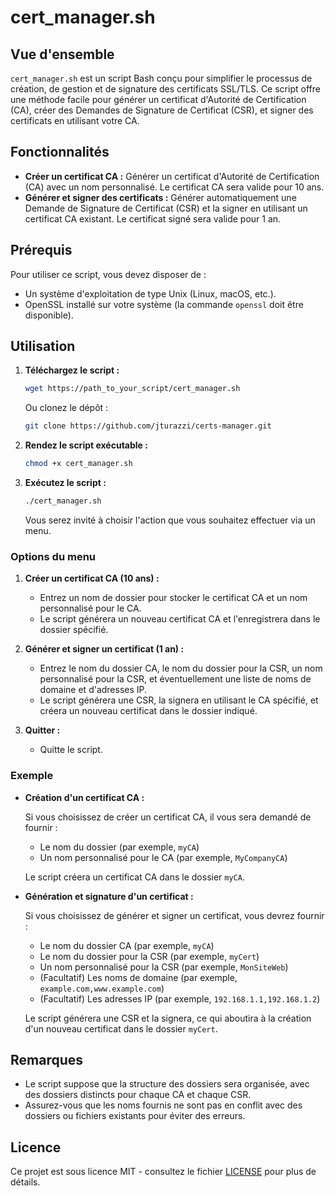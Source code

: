 # cert_manager.sh

## Vue d'ensemble

`cert_manager.sh` est un script Bash conçu pour simplifier le processus de création, de gestion et de signature des certificats SSL/TLS. Ce script offre une méthode facile pour générer un certificat d'Autorité de Certification (CA), créer des Demandes de Signature de Certificat (CSR), et signer des certificats en utilisant votre CA.

## Fonctionnalités

- **Créer un certificat CA :** Générer un certificat d'Autorité de Certification (CA) avec un nom personnalisé. Le certificat CA sera valide pour 10 ans.
- **Générer et signer des certificats :** Générer automatiquement une Demande de Signature de Certificat (CSR) et la signer en utilisant un certificat CA existant. Le certificat signé sera valide pour 1 an.

## Prérequis

Pour utiliser ce script, vous devez disposer de :

- Un système d'exploitation de type Unix (Linux, macOS, etc.).
- OpenSSL installé sur votre système (la commande `openssl` doit être disponible).

## Utilisation

1. **Téléchargez le script :**

   ```bash
   wget https://path_to_your_script/cert_manager.sh
   ```

   Ou clonez le dépôt :

   ```bash
   git clone https://github.com/jturazzi/certs-manager.git
   ```

2. **Rendez le script exécutable :**

   ```bash
   chmod +x cert_manager.sh
   ```

3. **Exécutez le script :**

   ```bash
   ./cert_manager.sh
   ```

   Vous serez invité à choisir l'action que vous souhaitez effectuer via un menu.

### Options du menu

1. **Créer un certificat CA (10 ans) :**
   - Entrez un nom de dossier pour stocker le certificat CA et un nom personnalisé pour le CA.
   - Le script générera un nouveau certificat CA et l'enregistrera dans le dossier spécifié.

2. **Générer et signer un certificat (1 an) :**
   - Entrez le nom du dossier CA, le nom du dossier pour la CSR, un nom personnalisé pour la CSR, et éventuellement une liste de noms de domaine et d'adresses IP.
   - Le script générera une CSR, la signera en utilisant le CA spécifié, et créera un nouveau certificat dans le dossier indiqué.

3. **Quitter :**
   - Quitte le script.

### Exemple

- **Création d'un certificat CA :**

   Si vous choisissez de créer un certificat CA, il vous sera demandé de fournir :
   - Le nom du dossier (par exemple, `myCA`)
   - Un nom personnalisé pour le CA (par exemple, `MyCompanyCA`)

   Le script créera un certificat CA dans le dossier `myCA`.

- **Génération et signature d'un certificat :**

   Si vous choisissez de générer et signer un certificat, vous devrez fournir :
   - Le nom du dossier CA (par exemple, `myCA`)
   - Le nom du dossier pour la CSR (par exemple, `myCert`)
   - Un nom personnalisé pour la CSR (par exemple, `MonSiteWeb`)
   - (Facultatif) Les noms de domaine (par exemple, `example.com,www.example.com`)
   - (Facultatif) Les adresses IP (par exemple, `192.168.1.1,192.168.1.2`)

   Le script générera une CSR et la signera, ce qui aboutira à la création d'un nouveau certificat dans le dossier `myCert`.

## Remarques

- Le script suppose que la structure des dossiers sera organisée, avec des dossiers distincts pour chaque CA et chaque CSR.
- Assurez-vous que les noms fournis ne sont pas en conflit avec des dossiers ou fichiers existants pour éviter des erreurs.

## Licence

Ce projet est sous licence MIT - consultez le fichier [LICENSE](LICENSE) pour plus de détails.